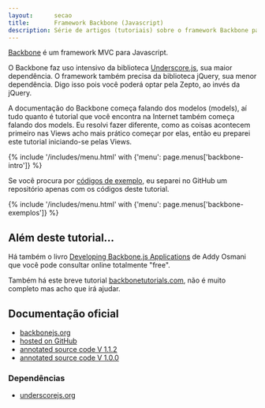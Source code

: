 ```yaml
---
layout:      secao
title:       Framework Backbone (Javascript)
description: Série de artigos (tutoriais) sobre o framework Backbone para JavaScript
---
```


[Backbone](http://backbonejs.org/) é um framework MVC para Javascript.

O Backbone faz uso intensivo da biblioteca [Underscore.js](http://underscorejs.org/), sua maior dependência.
O framework também precisa da biblioteca jQuery, sua menor dependência. Digo isso pois você poderá optar pela Zepto, ao
invés da jQuery.

A documentação do Backbone começa falando dos modelos (models), aí tudo quanto é tutorial que você encontra na Internet
também começa falando dos models. Eu resolvi fazer diferente, como as coisas acontecem primeiro nas Views acho mais
prático começar por elas, então eu preparei este tutorial iniciando-se pelas Views.


{% include '/includes/menu.html' with {'menu': page.menus['backbone-intro']} %}

Se você procura por [códigos de exemplo](https://github.com/devfuria/backbone-exemplos), eu separei no GitHub um
repositório apenas com os códigos deste tutorial.

{% include '/includes/menu.html' with {'menu': page.menus['backbone-exemplos']} %}


Além deste tutorial...
---

Há também o livro [Developing Backbone.js Applications](http://addyosmani.github.io/backbone-fundamentals/) de Addy Osmani
que você pode consultar online totalmente "free".

Também há este breve tutorial [backbonetutorials.com](http://backbonetutorials.com/), não é muito completo mas acho que
irá ajudar.


Documentação oficial
---

- [backbonejs.org](http://backbonejs.org/)
- [hosted on GitHub](https://github.com/jashkenas/backbone/)
- [annotated source code V 1.1.2](http://backbonejs.org/docs/backbone.html)
- [annotated source code V 1.0.0](http://documentcloud.github.io/backbone/docs/backbone.html)


### Dependências

- [underscorejs.org](http://underscorejs.org/)
